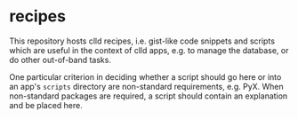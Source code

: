 recipes
=======

This repository hosts clld recipes, i.e. gist-like code snippets and scripts which are useful in the 
context of clld apps, e.g. to manage the database, or do other out-of-band tasks.

One particular criterion in deciding whether a script should go here or into an app's `scripts` directory are 
non-standard requirements, e.g. PyX. When non-standard packages are required, a script should contain an explanation
and be placed here.
